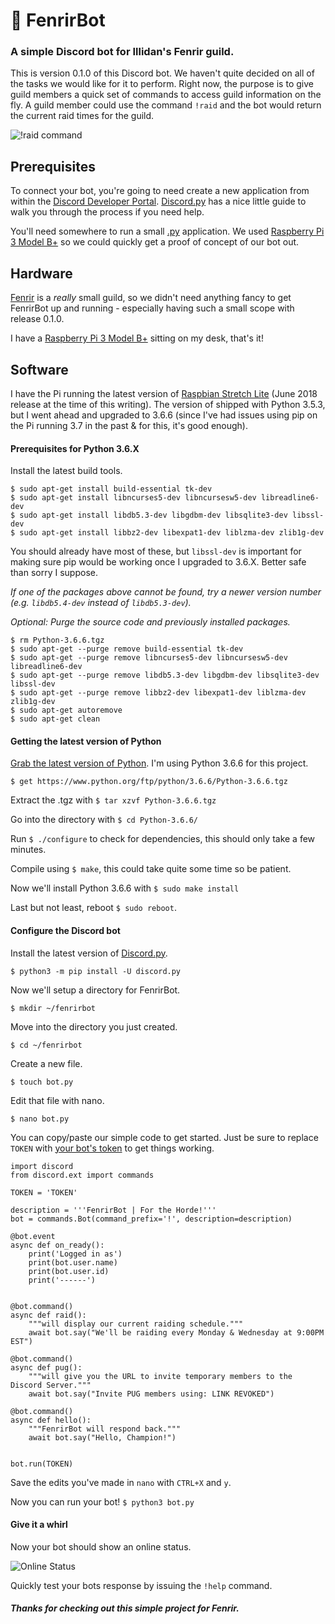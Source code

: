 # 🐺 FenrirBot
### A simple Discord bot for Illidan's Fenrir guild.

This is version 0.1.0 of this Discord bot. We haven't quite decided on all of the tasks we would like for it to perform. Right now, the purpose is to give guild members a quick set of commands to access guild information on the fly. A guild member could use the command `!raid` and the bot would return the current raid times for the guild.

![`!raid` command](https://i.imgur.com/pcjXDHU.gif)

## Prerequisites

To connect your bot, you're going to need create a new application from within the [Discord Developer Portal](https://discordapp.com/developers). [Discord.py](https://discordpy.readthedocs.io/en/rewrite/discord.html) has a nice little guide to walk you through the process if you need help.

You'll need somewhere to run a small [.py](https://fileinfo.com/extension/py) application. We used  [Raspberry Pi 3 Model B+](https://www.amazon.com/ELEMENT-Element14-Raspberry-Pi-Motherboard/dp/B07BDR5PDW?tag=cottle-20) so we could quickly get a proof of concept of our bot out.

## Hardware

[Fenrir](https://fenrirguild.com) is a _really_ small guild, so we didn't need anything fancy to get FenrirBot up and running - especially having such a small scope with release 0.1.0.

I have a [Raspberry Pi 3 Model B+](https://www.amazon.com/ELEMENT-Element14-Raspberry-Pi-Motherboard/dp/B07BDR5PDW?tag=cottle-20) sitting on my desk, that's it!

## Software
I have the Pi running the latest version of [Raspbian Stretch Lite](https://www.raspberrypi.org/downloads/raspbian/) (June 2018 release at the time of this writing). The version of shipped with Python 3.5.3, but I went ahead and upgraded to 3.6.6 (since I've had issues using pip on the Pi running 3.7 in the past & for this, it's good enough).



#### Prerequisites for Python 3.6.X

Install the latest build tools.

```$ sudo apt-get update
$ sudo apt-get install build-essential tk-dev
$ sudo apt-get install libncurses5-dev libncursesw5-dev libreadline6-dev
$ sudo apt-get install libdb5.3-dev libgdbm-dev libsqlite3-dev libssl-dev
$ sudo apt-get install libbz2-dev libexpat1-dev liblzma-dev zlib1g-dev  
```

You should already have most of these, but `libssl-dev` is important for making sure pip would be working once I upgraded to 3.6.X. Better safe than sorry I suppose.

_If one of the packages above cannot be found, try a newer version number (e.g. `libdb5.4-dev` instead of `libdb5.3-dev`)._

_Optional: Purge the source code and previously installed packages._    

```$ sudo rm -r Python-3.6.6
$ rm Python-3.6.6.tgz
$ sudo apt-get --purge remove build-essential tk-dev
$ sudo apt-get --purge remove libncurses5-dev libncursesw5-dev libreadline6-dev
$ sudo apt-get --purge remove libdb5.3-dev libgdbm-dev libsqlite3-dev libssl-dev
$ sudo apt-get --purge remove libbz2-dev libexpat1-dev liblzma-dev zlib1g-dev
$ sudo apt-get autoremove
$ sudo apt-get clean
```

#### Getting the latest version of Python

[Grab the latest version of Python](https://www.python.org/downloads/). I'm using Python 3.6.6 for this project.

`$ get https://www.python.org/ftp/python/3.6.6/Python-3.6.6.tgz`

Extract the .tgz with `$ tar xzvf Python-3.6.6.tgz`

Go into the directory with `$ cd Python-3.6.6/`

Run `$ ./configure` to check for dependencies, this should only take a few minutes.

Compile using `$ make`, this could take quite some time so be patient.

Now we'll install Python 3.6.6 with `$ sudo make install`

Last but not least, reboot `$ sudo reboot`.

#### Configure the Discord bot

Install the latest version of [Discord.py](https://github.com/Rapptz/discord.py).

`$ python3 -m pip install -U discord.py`

Now we'll setup a directory for FenrirBot.

`$ mkdir ~/fenrirbot`

Move into the directory you just created.

`$ cd ~/fenrirbot`

Create a new file.

`$ touch bot.py`

Edit that file with nano.

`$ nano bot.py`

You can copy/paste our simple code to get started. Just be sure to replace `TOKEN` with [your bot's token](https://discordpy.readthedocs.io/en/rewrite/discord.html) to get things working.

```
import discord
from discord.ext import commands

TOKEN = 'TOKEN'

description = '''FenrirBot | For the Horde!'''
bot = commands.Bot(command_prefix='!', description=description)

@bot.event
async def on_ready():
    print('Logged in as')
    print(bot.user.name)
    print(bot.user.id)
    print('------')


@bot.command()
async def raid():
    """will display our current raiding schedule."""
    await bot.say("We'll be raiding every Monday & Wednesday at 9:00PM EST")

@bot.command()
async def pug():
    """will give you the URL to invite temporary members to the Discord Server."""
    await bot.say("Invite PUG members using: LINK REVOKED")

@bot.command()
async def hello():
    """FenrirBot will respond back."""
    await bot.say("Hello, Champion!")


bot.run(TOKEN)
```

Save the edits you've made in `nano` with `CTRL+X` and `y`.

Now you can run your bot! `$ python3 bot.py`

#### Give it a whirl
Now your bot should show an online status.

![Online Status](https://i.imgur.com/Gm9XsS2.png)

Quickly test your bots response by issuing the `!help` command.

##### Thanks for checking out this simple project for Fenrir.
